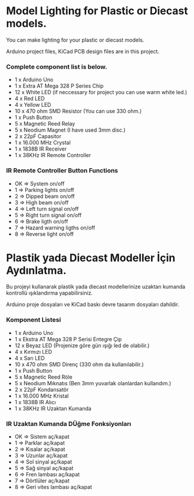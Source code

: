 
# Model Lighting for Plastic or Diecast models.

You can make lighting for your plastic or diecast models.

Arduino project files, KiCad PCB design files are in this project.

### Complete component list is below.

- 1 x Arduino Uno
- 1 x Extra AT Mega 328 P Series Chip
- 12 x White LED (if neccessary for project you can use warm white led.)
- 4 x Red LED
- 4 x Yellow LED
- 10 x 470 ohm SMD Resistor (You can use 330 ohm.)
- 1 x Push Button
- 5 x Magnetic Reed Relay
- 5 x Neodium Magnet (I have used 3mm disc.)
- 2 x 22pF Capasitor
- 1 x 16.000 MHz Crystal
- 1 x 1838B IR Receiver
- 1 x 38KHz IR Remote Controller

### IR Remote Controller Button Functions

- OK => System on/off
- 1 => Parking lights on/off
- 2 => Dipped beam on/off
- 3 => High beam on/off
- 4 => Left turn signal on/off
- 5 => Right turn signal on/off
- 6 => Brake ligth on/off
- 7 => Hazard warning ligths on/off
- 8 => Reverse light on/off


# Plastik yada Diecast Modeller İçin Aydınlatma.

Bu projeyi kullanarak plastik yada diecast modellerinize uzaktan kumanda kontrollü ışıklandırma yapabilirsiniz.

Arduino proje dosyaları ve KiCad baskı devre tasarım dosyaları dahildir.

### Komponent Listesi

- 1 x Arduino Uno
- 1 x Ekstra AT Mega 328 P Serisi Entegre Çip
- 12 x Beyaz LED (Projenize göre gün ışığı led de olabilir.)
- 4 x Kırmızı LED
- 4 x Sarı LED
- 10 x 470 ohm SMD Direnç (330 ohm da kullanılabilir.)
- 1 x Push Button
- 5 x Magnetic Reed Röle
- 5 x Neodium Mıknatıs (Ben 3mm yuvarlak olanlardan kullandım.)
- 2 x 22pF Kondansatör
- 1 x 16.000 MHz Kristal
- 1 x 1838B IR Alıcı
- 1 x 38KHz IR Uzaktan Kumanda

### IR Uzaktan Kumanda DÜğme Fonksiyonları

- OK => Sistem aç/kapat
- 1 => Parklar aç/kapat
- 2 => Kısalar aç/kapat
- 3 => Uzunlar aç/kapat
- 4 => Sol sinyal aç/kapat
- 5 => Sağ sinyal aç/kapat
- 6 => Fren lambası aç/kapat
- 7 => Dörtlüler aç/kapat
- 8 => Geri vites lambası aç/kapat

